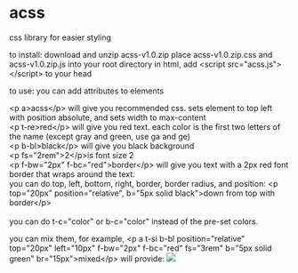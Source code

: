 # acss
css library for easier styling

to install:
download and unzip acss-v1.0.zip
place acss-v1.0.zip.css and acss-v1.0.zip.js into your root directory
in html, add &lt;script src="acss.js">&lt;/script> to your head


to use:
you can add attributes to elements

&lt;p a>acss&lt;/p> will give you recommended css. sets element to top left with position absolute, and sets width to max-content<br>
&lt;p t-re>red&lt;/p> will give you red text. each color is the first two letters of the name (except gray and green, use ga and ge)<br>
&lt;p b-bl>black&lt;/p> will give you black background<br>
&lt;p fs="2rem">2&lt;/p>is font size 2<br>
&lt;p f-bw="2px" f-bc="red">border&lt;/p> will give you text with a 2px red font border that wraps around the text.<br>
you can do top, left, bottom, right, border, border radius, and position: &lt;p top="20px" position="relative", b="5px solid black">down from top with border&lt;/p><br>
<br>
you can do t-c="color" or b-c="color" instead of the pre-set colors.

you can mix them, for example,
&lt;p a t-si b-bl position="relative" top="20px" left="10px" f-bw="2px" f-bc="red" fs="3rem" b="5px solid green" br="15px">mixed&lt;/p> will provide:
<img src="https://i.imgur.com/Tv9sTIe.png">
